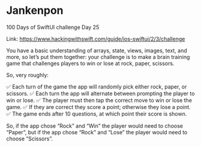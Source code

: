 # Jankenpon
100 Days of SwiftUI challenge Day 25

Link: https://www.hackingwithswift.com/guide/ios-swiftui/2/3/challenge

You have a basic understanding of arrays, state, views, images, text, and more, so let’s put them together: your challenge is to make a brain training game that challenges players to win or lose at rock, paper, scissors.

So, very roughly:

✅ Each turn of the game the app will randomly pick either rock, paper, or scissors.
✅ Each turn the app will alternate between prompting the player to win or lose.
✅ The player must then tap the correct move to win or lose the game.
✅ If they are correct they score a point; otherwise they lose a point.
✅ The game ends after 10 questions, at which point their score is shown.

So, if the app chose “Rock” and “Win” the player would need to choose “Paper”, but if the app chose “Rock” and “Lose” the player would need to choose “Scissors”.
